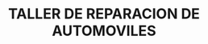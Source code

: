 ---
title: "TALLER DE REPARACION DE AUTOMOVILES"
url: /labordeboy/taller-de-reparacion-de-automoviles/
shop: reparación de automóviles
---